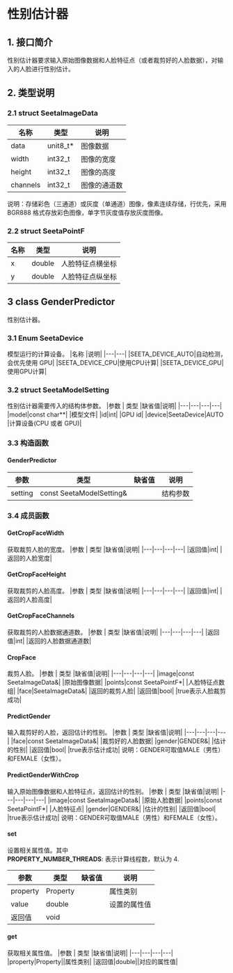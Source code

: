 # 性别估计器

## **1. 接口简介** <br>

性别估计器要求输入原始图像数据和人脸特征点（或者裁剪好的人脸数据），对输入的人脸进行性别估计。<br>

## **2. 类型说明**<br>

### **2.1 struct SeetaImageData**<br>

|名称 | 类型 | 说明|
|---|---|---|
|data|unit8_t* |图像数据|
|width | int32_t | 图像的宽度|
|height | int32_t | 图像的高度|
|channels | int32_t | 图像的通道数|
说明：存储彩色（三通道）或灰度（单通道）图像，像素连续存储，行优先，采用 BGR888 格式存放彩色图像，单字节灰度值存放灰度图像。

### **2.2 struct SeetaPointF**<br>

|名称 | 类型 | 说明|
|---|---|---|
|x|double|人脸特征点横坐标|
|y|double|人脸特征点纵坐标|

## 3 class GenderPredictor
性别估计器。

### 3.1 Enum SeetaDevice

模型运行的计算设备。
|名称 |说明|
|---|---|
|SEETA_DEVICE_AUTO|自动检测，会优先使用 GPU|
|SEETA_DEVICE_CPU|使用CPU计算|
|SEETA_DEVICE_GPU|使用GPU计算|

### 3.2 struct SeetaModelSetting

性别估计器需要传入的结构体参数。
|参数 | 类型 |缺省值|说明|
|---|---|---|---|
|model|const char**| |模型文件|
|id|int| |GPU id|
|device|SeetaDevice|AUTO |计算设备(CPU 或者 GPU)|

### 3.3 构造函数
#### GenderPredictor

|参数 | 类型 |缺省值|说明|
|---|---|---|---|
|setting|const SeetaModelSetting&| |结构参数|

### 3.4 成员函数

#### GetCropFaceWidth
获取裁剪人脸的宽度。
|参数 | 类型 |缺省值|说明|
|---|---|---|---|
|返回值|int| |返回的人脸宽度|

#### GetCropFaceHeight
获取裁剪的人脸高度。
|参数 | 类型 |缺省值|说明|
|---|---|---|---|
|返回值|int| |返回的人脸高度|

#### GetCropFaceChannels
获取裁剪的人脸数据通道数。
|参数 | 类型 |缺省值|说明|
|---|---|---|---|
|返回值|int| |返回的人脸数据通道数|

#### CropFace
裁剪人脸。
|参数 | 类型 |缺省值|说明|
|---|---|---|---|
|image|const SeetaImageData&| |原始图像数据|
|points|const SeetaPointF*| |人脸特征点数组|
|face|SeetaImageData&| |返回的裁剪人脸|
|返回值|bool| |true表示人脸裁剪成功|

#### PredictGender
输入裁剪好的人脸，返回估计的性别。
|参数 | 类型 |缺省值|说明|
|---|---|---|---|
|face|const SeetaImageData&| |裁剪好的人脸数据|
|gender|GENDER&| |估计的性别|
|返回值|bool| |true表示估计成功|
说明：GENDER可取值MALE（男性）和FEMALE（女性）。

#### PredictGenderWithCrop
输入原始图像数据和人脸特征点，返回估计的性别。
|参数 | 类型 |缺省值|说明|
|---|---|---|---|
|image|const SeetaImageData&| |原始人脸数据|
|points|const SeetaPointF*| |人脸特征点|
|gender|GENDER&| |估计的性别|
|返回值|bool| |true表示估计成功|
说明：GENDER可取值MALE（男性）和FEMALE（女性）。

#### set
设置相关属性值。其中<br>
**PROPERTY_NUMBER_THREADS**: 
表示计算线程数，默认为 4.

|参数 | 类型 |缺省值|说明|
|---|---|---|---|
|property|Property||属性类别|
|value|double||设置的属性值|
|返回值|void| | | |

#### get
获取相关属性值。
|参数 | 类型 |缺省值|说明|
|---|---|---|---|
|property|Property||属性类别|
|返回值|double||对应的属性值|